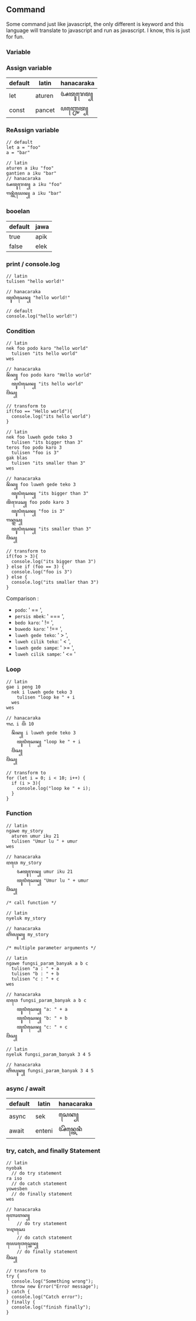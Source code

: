 ## Command

Some command just like javascript, the only different is keyword and this language will translate to javascript and run as javascript. I know, this is just for fun.
### Variable

### Assign variable

default  | latin | hanacaraka
------------- | ------------- | -------------
let  | aturen | ꦄꦠꦸꦫꦺꦩ꧀
const  | pancet | ꦥꦚ꧀ꦕꦺꦠ꧀

### ReAssign variable

```
// default
let a = "foo"
a = "bar"

// latin
aturen a iku "foo"
gantien a iku "bar"
// hanacaraka
ꦄꦠꦸꦫꦺꦩ꧀ a iku "foo"
ꦒꦤ꧀ꦠꦶꦪꦺꦤ꧀ a iku "bar"
```

### booelan

default  | jawa
------------- | -------------
true  | apik
false  | elek

### print / console.log
```
// latin
tulisen "hello world!"

// hanacaraka
ꦠꦸꦭꦶꦱꦺꦤ꧀ "hello world!"

// default
console.log("hello world!")
```


### Condition

```
// latin
nek foo podo karo "hello world"
  tulisen "its hello world"
wes

// hanacaraka
ꦤꦼꦏ꧀ foo podo karo "Hello world"
  ꦠꦸꦭꦶꦱꦺꦤ꧀ "its hello world"
ꦮꦼꦱ꧀

// transform to
if(foo == "Hello world"){
  console.log("its hello world")
}
```

```
// latin
nek foo luweh gede teko 3
  tulisen "its bigger than 3"
teros foo podo karo 3
  tulisen "foo is 3"
gak blas
  tulisen "its smaller than 3"
wes

// hanacaraka
ꦤꦼꦏ꧀ foo luweh gede teko 3
  ꦠꦸꦭꦶꦱꦺꦤ꧀ "its bigger than 3"
ꦠꦼꦫꦺꦴꦱ꧀ foo podo karo 3
  ꦠꦸꦭꦶꦱꦺꦤ꧀ "foo is 3"
ꦒꦏ꧀ꦧ꧀ꦭꦱ꧀
  ꦠꦸꦭꦶꦱꦺꦤ꧀ "its smaller than 3"
ꦮꦼꦱ꧀

// transform to
if(foo > 3){
  console.log("its bigger than 3")
} else if (foo == 3) {
  console.log("foo is 3")
} else {
  console.log("its smaller than 3")
}
```

Comparison : 
- `podo`: ' == ',
- `persis mbek`: ' === ',
- `bedo karo`: ' != ',
- `buwedo karo`: ' !== ',
- `luweh gede teko`: ' > ',
- `luweh cilik teko`: ' < ',
- `luweh gede sampe`: ' >= ',
- `luweh cilik sampe`: ' <= '

### Loop

```
// latin
gae i peng 10
  nek i luweh gede teko 3
    tulisen "loop ke " + i
  wes
wes

// hanacaraka
ꦒꦌ i ꦥꦼꦁ 10
  ꦤꦼꦏ꧀ i luweh gede teko 3
    ꦠꦸꦭꦶꦱꦺꦤ꧀ "loop ke " + i
  ꦮꦼꦱ꧀
ꦮꦼꦱ꧀

// transform to
for (let i = 0; i < 10; i++) {
  if (i > 3){
    console.log("loop ke " + i);
  }
}
```

### Function
```
// latin
ngawe my_story
  aturen umur iku 21
  tulisen "Umur lu " + umur
wes

// hanacaraka
ꦔꦮꦺ my_story
    ꦄꦠꦸꦫꦺꦤ꧀ umur iku 21
    ꦠꦸꦭꦶꦱꦺꦤ꧀ "Umur lu " + umur
ꦮꦼꦱ꧀

/* call function */

// latin
nyeluk my_story

// hanacaraka
ꦚꦼꦭꦸꦏ꧀ my_story

/* multiple parameter arguments */

// latin
ngawe fungsi_param_banyak a b c
  tulisen "a : " + a
  tulisen "b : " + b
  tulisen "c : " + c
wes

// hanacaraka
ꦔꦮꦺ fungsi_param_banyak a b c
    ꦠꦸꦭꦶꦱꦺꦤ꧀ "a: " + a
    ꦠꦸꦭꦶꦱꦺꦤ꧀ "b: " + b
    ꦠꦸꦭꦶꦱꦺꦤ꧀ "c: " + c
ꦮꦼꦱ꧀

// latin
nyeluk fungsi_param_banyak 3 4 5

// hanacaraka
ꦚꦼꦭꦸꦏ꧀ fungsi_param_banyak 3 4 5
```

### async / await

default  | latin | hanacaraka
------------- | ------------- | -------------
async  | sek | ꦱꦺꦏ꧀
await  | enteni | ꦄꦼꦤ꧀ꦠꦺꦤꦶ

### try, catch, and finally Statement

```
// latin
nyobak
  // do try statement
ra iso
  // do catch statement
yowesben
  // do finally statement
wes

// hanacaraka
ꦚꦺꦴꦧꦏ꧀
    // do try statement
ꦫꦆꦱꦺꦴ
    // do catch statement
ꦪꦺꦴꦮꦺꦱ꧀ꦧꦺꦤ꧀
    // do finally statement
ꦮꦼꦱ꧀

// transform to
try {
  console.log("Something wrong");
  throw new Error("Error message");
} catch {
  console.log("Catch error");
} finally {
  console.log("finish finally");
} 
```
